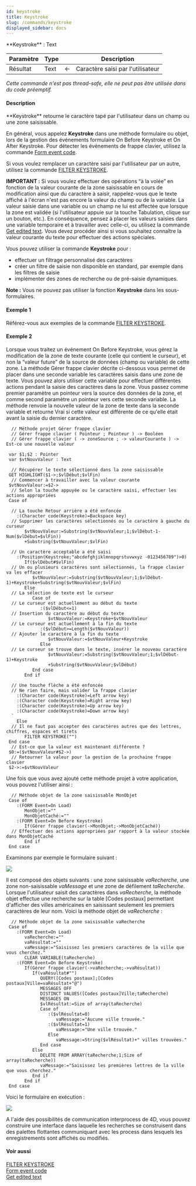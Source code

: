 ```yaml
---
id: keystroke
title: Keystroke
slug: /commands/keystroke
displayed_sidebar: docs
---
```


<!--REF #_command_.Keystroke.Syntax-->**Keystroke**  : Text<!-- END REF-->
<!--REF #_command_.Keystroke.Params-->
| Paramètre | Type |  | Description |
| --- | --- | --- | --- |
| Résultat | Text | &#8592; | Caractère saisi par l'utilisateur |

<!-- END REF-->

*Cette commande n'est pas thread-safe, elle ne peut pas être utilisée dans du code préemptif.*


#### Description 

<!--REF #_command_.Keystroke.Summary-->**Keystroke** retourne le caractère tapé par l'utilisateur dans un champ ou une zone saisissable.<!-- END REF--> 

En général, vous appelez **Keystroke** dans une méthode formulaire ou objet, lors de la gestion des événements formulaire On Before Keystroke et On After Keystroke. Pour détecter les événements de frappe clavier, utilisez la commande [Form event code](form-event-code.md). 

Si vous voulez remplacer un caractère saisi par l'utilisateur par un autre, utilisez la commande [FILTER KEYSTROKE](filter-keystroke.md).

**IMPORTANT :** Si vous voulez effectuer des opérations “à la volée” en fonction de la valeur courante de la zone saisissable en cours de modification ainsi que du caractère à saisir, rappelez-vous que le texte affiché à l'écran n'est pas encore la valeur du champ ou de la variable. La valeur saisie dans une variable ou un champ ne lui est affectée que lorsque la zone est validée (si l'utilisateur appuie sur la touche Tabulation, clique sur un bouton, etc.). En conséquence, pensez à placer les valeurs saisies dans une variable temporaire et à travailler avec celle-ci, ou utilisez la commande [Get edited text](get-edited-text.md). Vous devez procéder ainsi si vous souhaitez connaître la valeur courante du texte pour effectuer des actions spéciales.

Vous pouvez utiliser la commande **Keystroke** pour :

* effectuer un filtrage personnalisé des caractères
* créer un filtre de saisie non disponible en standard, par exemple dans les filtres de saisie
* implémenter des zones de recherche ou de pré-saisie dynamiques.

**Note :** Vous ne pouvez pas utiliser la fonction **Keystroke** dans les sous-formulaires.

#### Exemple 1 

Référez-vous aux exemples de la commande [FILTER KEYSTROKE](filter-keystroke.md).

#### Exemple 2 

Lorsque vous traitez un événement On Before Keystroke, vous gérez la modification de la zone de texte courante (celle qui contient le curseur), et non la “valeur future” de la source de données (champ ou variable) de cette zone. La méthode Gérer frappe clavier décrite ci-dessous vous permet de placer dans une seconde variable les caractères saisis dans une zone de texte. Vous pouvez alors utiliser cette variable pour effectuer différentes actions pendant la saisie des caractères dans la zone. Vous passez comme premier paramètre un pointeur vers la source des données de la zone, et comme second paramètre un pointeur vers cette seconde variable. La méthode renvoie la nouvelle valeur de la zone de texte dans la seconde variable et retourne Vrai si cette valeur est différente de ce qu'elle était avant la saisie du dernier caractère. 

```4d
  // Méthode projet Gérer frappe clavier
  // Gérer frappe clavier ( Pointeur ; Pointeur ) -> Booléen
  // Gérer frappe clavier ( -> zoneSource ; -> valeurCourante ) -> Est-ce une nouvelle valeur
 
 var $1;$2 : Pointer
 var $vtNouvValeur : Text
 
  // Récupérer le texte sélectionné dans la zone saisissable
 GET HIGHLIGHT($1->;$vlDébut;$vlFin)
  // Commencer à travailler avec la valeur courante
 $vtNouvValeur:=$2->
  // Selon la touche appuyée ou le caractère saisi, effectuer les actions appropriées
 Case of
 
  // La touche Retour arrière a été enfoncée
    :(Character code(Keystroke)=Backspace key)
  // Supprimer les caractères sélectionnés ou le caractère à gauche du curseur
       $vtNouvValeur:=Substring($vtNouvValeur;1;$vlDébut-1-Num($vlDébut=$vlFin))
       +Substring($vtNouvValeur;$vlFin)
 
  // Un caractère acceptable a été saisi
    :(Position(Keystroke;"abcdefghjiklmnopqrstuvwxyz -0123456789")>0)
       If($vlDébut#$vlFin)
  // Un ou plusieurs caractères sont sélectionnés, la frappe clavier va les effacer
          $vtNouvValeur:=Substring($vtNouvValeur;1;$vlDébut-1)+Keystroke+Substring($vtNouvValeur;$vlFin)
       Else
  // La sélection de texte est le curseur
          Case of
  // Le curseur est actuellement au début du texte
             :($vlDébut<=1)
  // Insertion du caractère au début du texte
                $vtNouvValeur:=Keystroke+$vtNouvValeur
  // Le curseur est actuellement à la fin du texte
             :($vlDébut>=Length($vtNouvValeur))
  // Ajouter le caractère à la fin du texte
                $vtNouvValeur:=$vtNouvValeur+Keystroke
             Else
  // Le curseur se trouve dans le texte, insérer le nouveau caractère
                $vtNouvValeur:=Substring($vtNouvValeur;1;$vlDébut-1)+Keystroke
                +Substring($vtNouvValeur;$vlDébut)
          End case
       End if
 
  // Une touche flèche a été enfoncée
  // Ne rien faire, mais valider la frappe clavier
    :(Character code(Keystroke)=Left arrow key)
    :(Character code(Keystroke)=Right arrow key)
    :(Character code(Keystroke)=Up arrow key)
    :(Character code(Keystroke)=Down arrow key)
  `
    Else
  // Il ne faut pas accepter des caractères autres que des lettres, chiffres, espaces et tirets
       FILTER KEYSTROKE("")
 End case
  // Est-ce que la valeur est maintenant différente ?
 $0:=($vtNouvValeur#$2->)
  // Retourner la valeur pour la gestion de la prochaine frappe clavier
 $2->:=$vtNouvValeur
```

Une fois que vous avez ajouté cette méthode projet à votre application, vous pouvez l'utiliser ainsi :

```4d
  // Méthode objet de la zone saisissable MonObjet
 Case of
    :(FORM Event=On Load)
       MonObjet:=""
       MonObjetCaché:=""
    :(FORM Event=On Before Keystroke)
       If(Gérer frappe clavier(->MonObjet;->MonObjetCaché))
  // Effectuer des actions appropriées par rapport à la valeur stockée dans MonObjetCaché
       End if
 End case
```

Examinons par exemple le formulaire suivant :

![](../assets/en/commands/pict21523.fr.png)

Il est composé des objets suivants : une zone saisissable *vaRecherche*, une zone non-saisissable *vaMessage* et une zone de défilement *taRecherche*. Lorsque l'utilisateur saisit des caractères dans *vaRecherche*, la méthode objet effectue une recherche sur la table \[Codes postaux\] permettant d'afficher des villes américaines en saisissant seulement les premiers caractères de leur nom. Voici la méthode objet de *vaRecherche* :

```4d
  // Méthode objet de la zone saisissable vaRecherche
 Case of
    :(FORM Event=On Load)
       vaRecherche:=""
       vaRésultat:=""
       vaMessage:="Saisissez les premiers caractères de la ville que vous cherchez."
       CLEAR VARIABLE(taRecherche)
    :(FORM Event=On Before Keystroke)
       If(Gérer frappe clavier(->vaRecherche;->vaRésultat))
          If(vaRésultat#"")
             QUERY([Codes postaux];[Codes postaux]Ville=vaRésultat+"@")
             MESSAGES OFF
             DISTINCT VALUES([Codes postaux]Ville;taRecherche)
             MESSAGES ON
             $vlRésultat:=Size of array(taRecherche)
             Case of
                :($vlRésultat=0)
                   vaMessage:="Aucune ville trouvée."
                :($vlRésultat=1)
                   vaMessage:="Une ville trouvée."
                Else
                   vaMessage:=String($vlRésultat)+" villes trouvées."
             End case
          Else
             DELETE FROM ARRAY(taRecherche;1;Size of array(taRecherche))
             vaMessage:="Saisissez les premières lettres de la ville que vous cherchez."
          End if
       End if
 End case
```

Voici le formulaire en exécution :

![](../assets/en/commands/pict21524.fr.png)

A l'aide des possibilités de communication interprocess de 4D, vous pouvez construire une interface dans laquelle les recherches se construisent dans des palettes flottantes communiquant avec les process dans lesquels les enregistrements sont affichés ou modifiés.

#### Voir aussi 

[FILTER KEYSTROKE](filter-keystroke.md)  
[Form event code](form-event-code.md)  
[Get edited text](get-edited-text.md)  